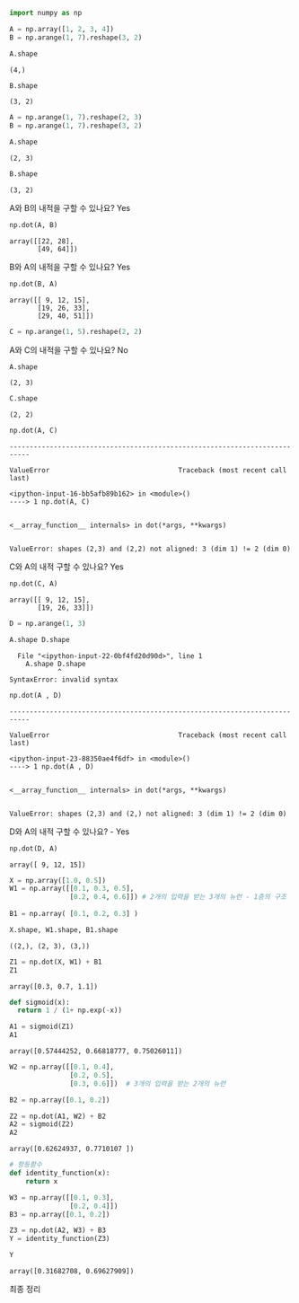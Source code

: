 ```python
import numpy as np
```


```python
A = np.array([1, 2, 3, 4])
B = np.arange(1, 7).reshape(3, 2)
```


```python
A.shape
```




    (4,)




```python
B.shape
```




    (3, 2)




```python
A = np.arange(1, 7).reshape(2, 3)
B = np.arange(1, 7).reshape(3, 2)
```


```python
A.shape
```




    (2, 3)




```python
B.shape
```




    (3, 2)



A와 B의 내적을 구할 수 있나요? Yes


```python
np.dot(A, B)
```




    array([[22, 28],
           [49, 64]])



B와 A의 내적을 구할 수 있나요? Yes


```python
np.dot(B, A)
```




    array([[ 9, 12, 15],
           [19, 26, 33],
           [29, 40, 51]])




```python
C = np.arange(1, 5).reshape(2, 2)
```

A와 C의 내적을 구할 수 있나요? No


```python
A.shape
```




    (2, 3)




```python
C.shape
```




    (2, 2)




```python
np.dot(A, C)
```


    ---------------------------------------------------------------------------

    ValueError                                Traceback (most recent call last)

    <ipython-input-16-bb5afb89b162> in <module>()
    ----> 1 np.dot(A, C)
    

    <__array_function__ internals> in dot(*args, **kwargs)
    

    ValueError: shapes (2,3) and (2,2) not aligned: 3 (dim 1) != 2 (dim 0)


C와 A의 내적 구할 수 있나요? Yes


```python
np.dot(C, A)
```




    array([[ 9, 12, 15],
           [19, 26, 33]])




```python
D = np.arange(1, 3)
```


```python
A.shape D.shape
```


      File "<ipython-input-22-0bf4fd20d90d>", line 1
        A.shape D.shape
                ^
    SyntaxError: invalid syntax
    



```python
np.dot(A , D)
```


    ---------------------------------------------------------------------------

    ValueError                                Traceback (most recent call last)

    <ipython-input-23-88350ae4f6df> in <module>()
    ----> 1 np.dot(A , D)
    

    <__array_function__ internals> in dot(*args, **kwargs)
    

    ValueError: shapes (2,3) and (2,) not aligned: 3 (dim 1) != 2 (dim 0)


D와 A의 내적 구할 수 있나요? - Yes


```python
np.dot(D, A)
```




    array([ 9, 12, 15])




```python
X = np.array([1.0, 0.5])
W1 = np.array([[0.1, 0.3, 0.5],
               [0.2, 0.4, 0.6]]) # 2개의 입력을 받는 3개의 뉴런 - 1층의 구조
               
B1 = np.array( [0.1, 0.2, 0.3] )
```


```python
X.shape, W1.shape, B1.shape
```




    ((2,), (2, 3), (3,))




```python
Z1 = np.dot(X, W1) + B1
Z1
```




    array([0.3, 0.7, 1.1])




```python
def sigmoid(x):
  return 1 / (1+ np.exp(-x))
```


```python
A1 = sigmoid(Z1)
A1
```




    array([0.57444252, 0.66818777, 0.75026011])




```python
W2 = np.array([[0.1, 0.4],
               [0.2, 0.5],
               [0.3, 0.6]])  # 3개의 입력을 받는 2개의 뉴런

B2 = np.array([0.1, 0.2])

Z2 = np.dot(A1, W2) + B2
A2 = sigmoid(Z2)
A2
```




    array([0.62624937, 0.7710107 ])




```python
# 항등함수
def identity_function(x):
    return x

W3 = np.array([[0.1, 0.3],
               [0.2, 0.4]])
B3 = np.array([0.1, 0.2])

Z3 = np.dot(A2, W3) + B3
Y = identity_function(Z3)

Y
```




    array([0.31682708, 0.69627909])



최종 정리
